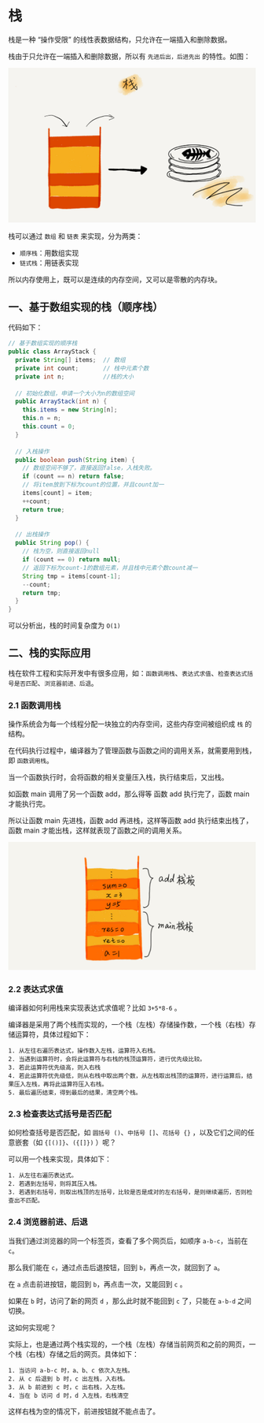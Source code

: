 # 栈

栈是一种 “操作受限” 的线性表数据结构，只允许在一端插入和删除数据。

栈由于只允许在一端插入和删除数据，所以有 `先进后出，后进先出` 的特性。如图：

![栈](img/stack.jpg)

栈可以通过 `数组` 和 `链表` 来实现，分为两类：

* `顺序栈`：用数组实现
* `链式栈`：用链表实现

所以内存使用上，既可以是连续的内存空间，又可以是零散的内存块。

## 一、基于数组实现的栈（顺序栈）

代码如下：

```java
// 基于数组实现的顺序栈
public class ArrayStack {
  private String[] items;  // 数组
  private int count;       // 栈中元素个数
  private int n;           //栈的大小

  // 初始化数组，申请一个大小为n的数组空间
  public ArrayStack(int n) {
    this.items = new String[n];
    this.n = n;
    this.count = 0;
  }

  // 入栈操作
  public boolean push(String item) {
    // 数组空间不够了，直接返回false，入栈失败。
    if (count == n) return false;
    // 将item放到下标为count的位置，并且count加一
    items[count] = item;
    ++count;
    return true;
  }
  
  // 出栈操作
  public String pop() {
    // 栈为空，则直接返回null
    if (count == 0) return null;
    // 返回下标为count-1的数组元素，并且栈中元素个数count减一
    String tmp = items[count-1];
    --count;
    return tmp;
  }
}
```

可以分析出，栈的时间复杂度为 `O(1)`

## 二、栈的实际应用

栈在软件工程和实际开发中有很多应用，如：`函数调用栈`、`表达式求值`、`检查表达式括号是否匹配`、`浏览器前进、后退`。

### 2.1 函数调用栈

操作系统会为每一个线程分配一块独立的内存空间，这些内存空间被组织成 `栈` 的结构。

在代码执行过程中，编译器为了管理函数与函数之间的调用关系，就需要用到栈，即 `函数调用栈`。

当一个函数执行时，会将函数的相关变量压入栈，执行结束后，又出栈。

如函数 main 调用了另一个函数 add，那么得等 函数 add 执行完了，函数 main 才能执行完。

所以让函数 main 先进栈，函数 add 再进栈，这样等函数 add 执行结束出栈了，函数 main 才能出栈，这样就表现了函数之间的调用关系。

![函数调用栈](img/function-call-stack.jpg)

### 2.2 表达式求值

编译器如何利用栈来实现表达式求值呢？比如 `3+5*8-6` 。

编译器是采用了两个栈而实现的，一个栈（左栈）存储操作数，一个栈（右栈）存储运算符，具体过程如下：

```
1. 从左往右遍历表达式，操作数入左栈，运算符入右栈。
2. 当遇到运算符时，会将此运算符与右栈的栈顶运算符，进行优先级比较。
3. 若此运算符优先级高，则入右栈
4. 若此运算符优先级低，则从右栈中取出两个数，从左栈取出栈顶的运算符，进行运算后，结果压入左栈，再将此运算符压入右栈。
5. 最后遍历结束，得到最后的结果，清空两个栈。
```

### 2.3 检查表达式括号是否匹配

如何检查括号是否匹配，如 `圆括号 ()`、`中括号 []`、`花括号 {}` ，以及它们之间的任意嵌套（如 `{[()]}`、`({[]})` ）呢？

可以用一个栈来实现，具体如下：

```
1. 从左往右遍历表达式。
2. 若遇到左括号，则将其压入栈。
3. 若遇到右括号，则取出栈顶的左括号，比较是否是成对的左右括号，是则继续遍历，否则检查出不匹配。
```

### 2.4 浏览器前进、后退

当我们通过浏览器的同一个标签页，查看了多个网页后，如顺序 `a-b-c`，当前在 `c`。

那么我们能在 `c`，通过点击后退按钮，回到 `b`，再点一次，就回到了 `a`。

在 `a` 点击前进按钮，能回到 `b`，再点击一次，又能回到 `c` 。

如果在 `b` 时，访问了新的网页 `d` ，那么此时就不能回到 `c` 了，只能在 `a-b-d` 之间切换。

这如何实现呢？

实际上，也是通过两个栈实现的，一个栈（左栈）存储当前网页和之前的网页，一个栈（右栈）存储之后的网页。具体如下：

```
1. 当访问 a-b-c 时，a、b、c 依次入左栈。
2. 从 c 后退到 b 时，c 出左栈，入右栈。
3. 从 b 前进到 c 时，c 出右栈，入左栈。
4. 当在 b 访问 d 时，d 入左栈，右栈清空
```

这样右栈为空的情况下，前进按钮就不能点击了。